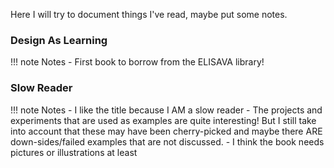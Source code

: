 Here I will try to document things I've read, maybe put some notes.

### Design As Learning
!!! note Notes
    - First book to borrow from the ELISAVA library!

### Slow Reader

!!! note Notes
    - I like the title because I AM a slow reader
    - The projects and experiments that are used as examples are quite interesting! But I still take into account that these may have been cherry-picked and maybe  there ARE down-sides/failed examples that are not discussed.
    - I think the book needs pictures or illustrations at least